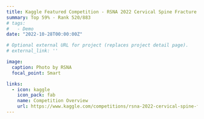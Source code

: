 ```yaml
---
title: Kaggle Featured Competition - RSNA 2022 Cervical Spine Fracture Detection
summary: Top 59% - Rank 520/883
# tags:
#   - Demo
date: "2022-10-28T00:00:00Z"

# Optional external URL for project (replaces project detail page).
# external_link: ''

image:
  caption: Photo by RSNA
  focal_point: Smart

links:
  - icon: kaggle
    icon_pack: fab
    name: Competition Overview
    url: https://www.kaggle.com/competitions/rsna-2022-cervical-spine-fracture-detection
---
```

